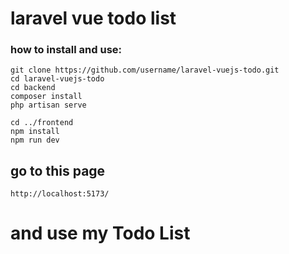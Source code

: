 # laravel vue todo list
### how to install and use:
```
git clone https://github.com/username/laravel-vuejs-todo.git
cd laravel-vuejs-todo
cd backend
composer install
php artisan serve

cd ../frontend
npm install
npm run dev
```
## go to this page
```
http://localhost:5173/
```
# and use my Todo List

